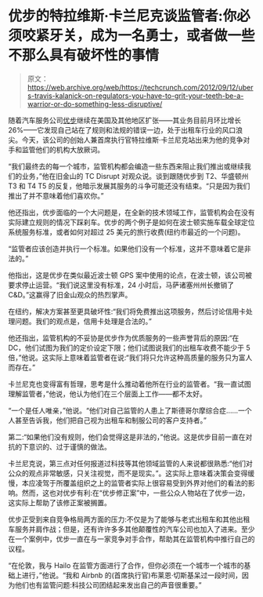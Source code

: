 # 优步的特拉维斯·卡兰尼克谈监管者:你必须咬紧牙关，成为一名勇士，或者做一些不那么具有破坏性的事情

> 原文：<https://web.archive.org/web/https://techcrunch.com/2012/09/12/ubers-travis-kalanick-on-regulators-you-have-to-grit-your-teeth-be-a-warrior-or-do-something-less-disruptive/>

随着汽车服务公司[优步](https://web.archive.org/web/20221206223759/http://www.uber.com/)继续在美国及其他地区扩张——其业务目前月环比增长 26%——它发现自己站在了规则和法规的错误一边，处于出租车行业的风口浪尖。今天，该公司的创始人兼首席执行官特拉维斯·卡兰尼克站出来为他的竞争对手和监管他们的机构大放厥词。

“我们最终去的每一个城市，监管机构都会编造一些东西来阻止我们推出或继续我们的业务，”他在旧金山的 TC Disrupt 对观众说。谈到跟随优步到 T2、华盛顿州 T3 和 T4 T5 的反复，他暗示发展其服务的斗争可能还没有结束。“只是因为我们推出了并不意味着他们喜欢你。”

他还指出，优步面临的一个大问题是，在全新的技术领域工作，监管机构会在没有实际建立规则的情况下踩刹车。优步的两个例子是如何在波士顿实施车载全球定位系统服务标准，或者如何对超过 25 美元的旅行收费(纽约市最近的一个问题)。

“监管者应该创造并执行一个标准。如果他们没有一个标准，这并不意味着它是非法的。”

他指出，这是优步在类似最近波士顿 GPS 案中使用的论点，在波士顿，该公司被要求停止运营。“我们说这里没有标准，24 小时后，马萨诸塞州州长撤销了 C&D。”这赢得了旧金山观众的热烈掌声。

在纽约，解决方案甚至更具破坏性:“我们将免费推出这项服务，然后讨论信用卡处理问题。我们的观点是，信用卡处理是合法的。”

他还指出，监管机构的不妥协是优步作为优质服务的一些声誉背后的原因:“在 DC，他们试图为我们的定价设定下限；他们试图说我们的出租车收费不能少于 5 倍，”他说。这实际上意味着监管者在说:“我们将只允许这种高质量的服务只为富人而存在。”

卡兰尼克也变得富有哲理，思考是什么推动着他所在行业的监管者。“我一直试图理解监管者，”他说，他认为他们在三个层面上工作——都不太好。

“一个是任人唯亲，”他说。“他们对自己监管的人患上了斯德哥尔摩综合症……一个人甚至告诉我，他们把自己视为出租车和制服公司的客户支持者。”

第二:“如果他们没有规则，他们会觉得这是非法的，”他说。这是优步目前一直在对抗的下意识的、过于谨慎的做法。

卡兰尼克说，第三点对任何报道过科技等其他领域监管的人来说都很熟悉:“他们对公众的观点非常敏感，只关注视觉，而不是现实。”。这实际上意味着决策会变得缓慢，本应凌驾于所覆盖组织之上的监管者实际上很容易受到外界对他们的看法的影响。然而，这也对优步有利:在“优步修正案”中，一些公众人物站在了优步一边，这实际上帮助了该修正案被搁置。

优步正受到来自竞争格局两方面的压力:不仅是为了能够与老式出租车和其他出租车服务并肩作战；但是，还有许许多多其他颠覆性的汽车公司也加入了进来。至少在一个案例中，优步一直在与一家竞争对手合作，帮助其在监管机构中推行自己的议程。

“在伦敦，我与 Hailo 在监管方面进行了合作，但你必须在一个城市一个城市的基础上进行，”他说。“我和 Airbnb 的(首席执行官)布莱恩·切斯基呆过一段时间，因为他们也有监管问题:科技公司团结起来发出自己的声音很重要。”